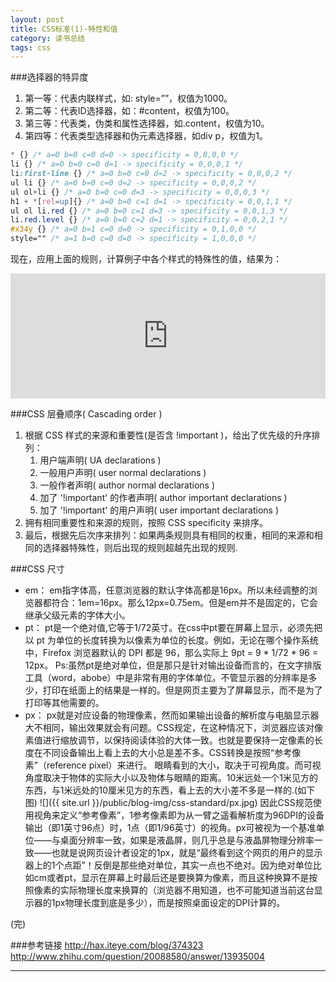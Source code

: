 ```yaml
---
layout: post
title: CSS标准(1)-特性和值
category: 读书总结
tags: css
---
```

###选择器的特异度

1. 第一等：代表内联样式，如: style=””，权值为1000。
2. 第二等：代表ID选择器，如：#content，权值为100。
3. 第三等：代表类，伪类和属性选择器，如.content，权值为10。
4. 第四等：代表类型选择器和伪元素选择器，如div p，权值为1。

```css
* {} /* a=0 b=0 c=0 d=0 -> specificity = 0,0,0,0 */
li {} /* a=0 b=0 c=0 d=1 -> specificity = 0,0,0,1 */
li:first-line {} /* a=0 b=0 c=0 d=2 -> specificity = 0,0,0,2 */
ul li {} /* a=0 b=0 c=0 d=2 -> specificity = 0,0,0,2 */
ul ol+li {} /* a=0 b=0 c=0 d=3 -> specificity = 0,0,0,3 */
h1 + *[rel=up]{} /* a=0 b=0 c=1 d=1 -> specificity = 0,0,1,1 */
ul ol li.red {} /* a=0 b=0 c=1 d=3 -> specificity = 0,0,1,3 */
li.red.level {} /* a=0 b=0 c=2 d=1 -> specificity = 0,0,2,1 */
#x34y {} /* a=0 b=1 c=0 d=0 -> specificity = 0,1,0,0 */
style="" /* a=1 b=0 c=0 d=0 -> specificity = 1,0,0,0 */
```
现在，应用上面的规则，计算例子中各个样式的特殊性的值，结果为：

<iframe width="100%" height="200" src="http://jsfiddle.net/cyningsun/tDEXp/embedded/result,html,css/" allowfullscreen="allowfullscreen" frameborder="0"></iframe>

###CSS 层叠顺序( Cascading order )
1. 根据 CSS 样式的来源和重要性(是否含 !important )，给出了优先级的升序排列：
	1. 用户端声明( UA declarations )
	2. 一般用户声明( user normal declarations )
	3. 一般作者声明( author normal declarations )
	4. 加了 '!important' 的作者声明( author important declarations )
	5. 加了 '!important' 的用户声明( user important declarations )
2. 拥有相同重要性和来源的规则，按照 CSS specificity 来排序。
3. 最后，根据先后次序来排列：如果两条规则具有相同的权重，相同的来源和相同的选择器特殊性，则后出现的规则超越先出现的规则.

###CSS 尺寸

+ em：
em指字体高，任意浏览器的默认字体高都是16px。所以未经调整的浏览器都符合：1em=16px。那么12px=0.75em。但是em并不是固定的，它会继承父级元素的字体大小。
+ pt：
pt是一个绝对值,它等于1/72英寸。在css中pt要在屏幕上显示，必须先把以 pt 为单位的长度转换为以像素为单位的长度。例如，无论在哪个操作系统中，Firefox 浏览器默认的 DPI 都是 96，那么实际上 9pt = 9 * 1/72 * 96 = 12px。
Ps:虽然pt是绝对单位，但是那只是针对输出设备而言的，在文字排版工具（word，abobe）中是非常有用的字体单位。不管显示器的分辨率是多少，打印在纸面上的结果是一样的。但是网页主要为了屏幕显示，而不是为了打印等其他需要的。
+ px：
px就是对应设备的物理像素，然而如果输出设备的解析度与电脑显示器大不相同，输出效果就会有问题。CSS规定，在这种情况下，浏览器应该对像素值进行缩放调节，以保持阅读体验的大体一致。也就是要保持一定像素的长度在不同设备输出上看上去的大小总是差不多。CSS转换是按照“参考像素”（reference pixel）来进行。 眼睛看到的大小，取决于可视角度。而可视角度取决于物体的实际大小以及物体与眼睛的距离。10米远处一个1米见方的东西，与1米远处的10厘米见方的东西，看上去的大小差不多是一样的.(如下图)
![]({{ site.url }}/public/blog-img/css-standard/px.jpg)
因此CSS规范使用视角来定义“参考像素”，1参考像素即为从一臂之遥看解析度为96DPI的设备输出（即1英寸96点）时，1点（即1/96英寸）的视角。px可被视为一个基准单位——与桌面分辨率一致，如果是液晶屏，则几乎总是与液晶屏物理分辨率一致——也就是说网页设计者设定的1px，就是“最终看到这个网页的用户的显示器上的1个点距”！反倒是那些绝对单位，其实一点也不绝对。因为绝对单位比如cm或者pt，显示在屏幕上时最后还是要换算为像素，而且这种换算不是按照像素的实际物理长度来换算的（浏览器不用知道，也不可能知道当前这台显示器的1px物理长度到底是多少），而是按照桌面设定的DPI计算的。

(完)


###参考链接
http://hax.iteye.com/blog/374323         
http://www.zhihu.com/question/20088580/answer/13935004        

---

